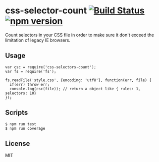 # css-selector-count [![Build Status](https://travis-ci.org/jasonslyvia/css-selectors-count.svg)](https://travis-ci.org/jasonslyvia/css-selectors-count) [![npm version](https://badge.fury.io/js/css-selectors-count.svg)](http://badge.fury.io/js/css-selectors-count)

Count selectors in your CSS file in order to make sure it don't exceed the limitation of legacy IE browsers.

## Usage

```
var csc = require('css-selectors-count');
var fs = require('fs');

fs.readFile('style.css', {encoding: 'utf8'}, function(err, file) {
  if(err) throw err;
  console.log(csc(file)); // return a object like { rules: 1, selectors: 10}
});
```

## Scripts

```
$ npm run test
$ npm run coverage
```

## License

MIT
